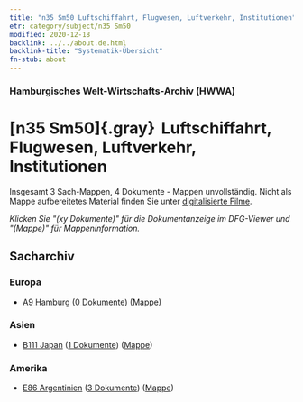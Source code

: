 ```yaml
---
title: "n35 Sm50 Luftschiffahrt, Flugwesen, Luftverkehr, Institutionen"
etr: category/subject/n35 Sm50
modified: 2020-12-18
backlink: ../../about.de.html
backlink-title: "Systematik-Übersicht"
fn-stub: about
---
```


### Hamburgisches Welt-Wirtschafts-Archiv (HWWA)
# [n35 Sm50]{.gray}&#8201; Luftschiffahrt, Flugwesen, Luftverkehr, Institutionen&#160; 




Insgesamt 3 Sach-Mappen, 4 Dokumente - Mappen unvollständig.
Nicht als Mappe aufbereitetes Material finden Sie unter [digitalisierte Filme](/film/h1_sh).

_Klicken Sie "(xy Dokumente)" für die Dokumentanzeige im DFG-Viewer und "(Mappe)" für Mappeninformation._

## Sacharchiv




### Europa

- [A9 Hamburg](../../../geo/about.de.html#A9) (<a href="https://dfg-viewer.de/show/?tx_dlf[id]=https://pm20.zbw.eu/mets/sh/1409xx/140905/1996xx/199603/public.mets.de.xml" target="_blank">0 Dokumente</a>) ([Mappe](http://purl.org/pressemappe20/folder/sh/140905,199603))

### Asien

- [B111 Japan](../../../geo/about.de.html#B111) (<a href="https://dfg-viewer.de/show/?tx_dlf[id]=https://pm20.zbw.eu/mets/sh/1412xx/141272/1996xx/199603/public.mets.de.xml" target="_blank">1 Dokumente</a>) ([Mappe](http://purl.org/pressemappe20/folder/sh/141272,199603))

### Amerika

- [E86 Argentinien](../../../geo/about.de.html#E86) (<a href="https://dfg-viewer.de/show/?tx_dlf[id]=https://pm20.zbw.eu/mets/sh/1416xx/141692/1996xx/199603/public.mets.de.xml" target="_blank">3 Dokumente</a>) ([Mappe](http://purl.org/pressemappe20/folder/sh/141692,199603))


